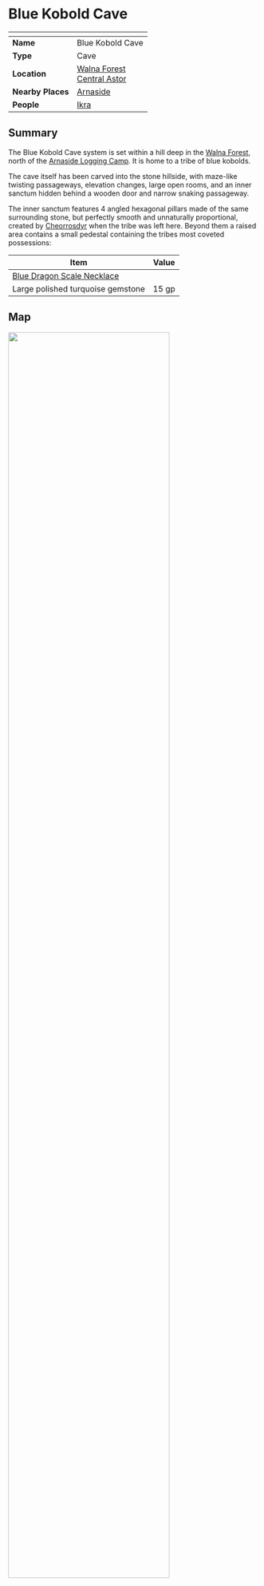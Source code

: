 # Blue Kobold Cave

| []() | |
| --- | --- |
| **Name** | Blue Kobold Cave |
| **Type** | Cave |
| **Location** | [Walna Forest](../forests/walna-forest.md)<br />[Central Astor](../regions/central-astor.md) |
| **Nearby Places** | [Arnaside](../villages/arnaside.md) |
| **People** | [Ikra](../../characters/ikra.md) |

## Summary

The Blue Kobold Cave system is set within a hill deep in the [Walna Forest](../forests/walna-forest.md), north of the [Arnaside Logging Camp](../structures/arnaside-logging-camp.md). It is home to a tribe of blue kobolds.

The cave itself has been carved into the stone hillside, with maze-like twisting passageways, elevation changes, large open rooms, and an inner sanctum hidden behind a wooden door and narrow snaking passageway.

The inner sanctum features 4 angled hexagonal pillars made of the same surrounding stone, but perfectly smooth and unnaturally proportional, created by [Cheorrosdyr](../../characters/cheorrosdyr.md) when the tribe was left here. Beyond them a raised area contains a small pedestal containing the tribes most coveted possessions:

| Item | Value |
| --- |:---:|
| [Blue Dragon Scale Necklace](../../items/blue-dragon-scale-necklace.md) | |
| Large polished turquoise gemstone | 15 gp |

## Map

<img src="../../../images/battlemaps/blue-kobold-cave.png" width="80%" />
